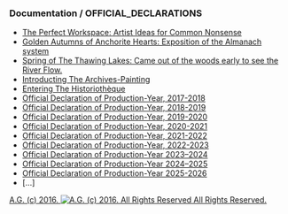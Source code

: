 ### Documentation / OFFICIAL_DECLARATIONS
* [The Perfect Workspace: Artist Ideas for Common Nonsense](https://medium.com/the-painters-almanach/the-perfect-workspace-dce2d3314d7c)
* [Golden Autumns of Anchorite Hearts: Exposition of the Almanach system](https://medium.com/the-painters-almanach/golden-autumns-of-anchorite-hearts-96cae8ea62f6)
* [Spring of The Thawing Lakes: Came out of the woods early to see the River Flow.](https://medium.com/the-painters-almanach/spring-of-the-thawing-lakes-791102b8c90b)
* [Introducting The Archives-Painting](https://medium.com/the-painters-almanach/introducing-the-archive-painting-a313f08e173)
* [Entering The Historiothèque](https://medium.com/the-painters-almanach/entering-the-historiothèque-fe57dcdf64dc)
* [Official Declaration of Production-Year, 2017-2018](https://medium.com/the-painters-almanach/official-declaration-of-the-production-year-2017-2018-1cc81705450b)
* [Official Declaration of Production-Year, 2018-2019](https://medium.com/the-painters-almanach/official-declaration-of-the-production-year-2018-2019-e12e1d8faec0)
* [Official Declaration of Production-Year, 2019-2020](https://medium.com/the-painters-almanach/official-declaration-of-production-year-2019-2020-604367d1c6e1)
* [Official Declaration of Production-Year, 2020-2021](https://medium.com/the-painters-almanach/official-declaration-of-production-year-2020-2021-9a1a0b1ed728)
* [Official Declaration of Production-Year, 2021-2022](https://medium.com/the-painters-almanach/official-declaration-of-production-year-2021-2022-626e41b9e28f)
* [Official Declaration of Production-Year, 2022-2023](https://medium.com/the-painters-almanach/official-declaration-of-production-year-2022-2023-cc4002ed88c)
* [Official Declaration of Production-Year 2023–2024](https://medium.com/the-painters-almanach/official-declaration-of-production-year-2023-2024-e136153b27ee)
* [Official Declaration of Production-Year 2024–2025](https://medium.com/the-painters-almanach/official-declaration-of-production-year-2024-2025-409de041379)
* [Official Declaration of Production-Year 2025-2026](https://medium.com/the-painters-almanach/official-declaration-of-production-year-2025-2026-fd160f5fd970)
* [...]

[A.G. (c) 2016. ![A.G. (c) 2016. All Rights Reserved](https://historiotheque.files.wordpress.com/2016/11/ag_signature_official_2015_50px_cropped.jpg) All Rights Reserved.](http://alexgagnon.com)
